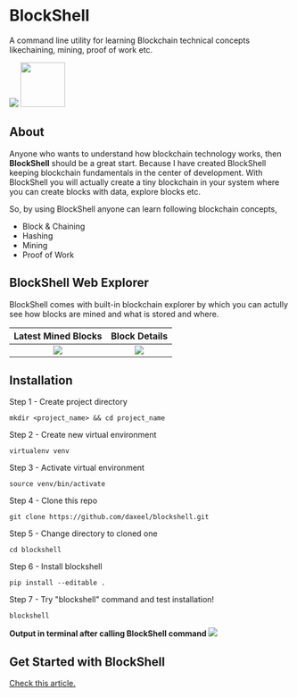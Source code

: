 # BlockShell
A command line utility for learning Blockchain technical concepts likechaining, mining, proof of work etc.

<img src="https://image.ibb.co/mJFNGw/blockshell.gif">
<img src="https://preview.ibb.co/dhC7yb/Logomakr_5g_Ei_Dw.png" height="80">

## About
Anyone who wants to understand how blockchain technology works, then <b>BlockShell</b> should be a great start. Because I have created BlockShell keeping blockchain fundamentals in the center of development. With BlockShell you will actually create a tiny blockchain in your system where you can create blocks with data, explore blocks etc.

So, by using BlockShell anyone can learn following blockchain concepts,
* Block & Chaining
* Hashing
* Mining
* Proof of Work

## BlockShell Web Explorer
<p>BlockShell comes with built-in blockchain explorer by which you can actully see how blocks are mined and what is stored and where.</p>

Latest Mined Blocks             |  Block Details
:------------------------------:|:-------------------------:
![](https://preview.ibb.co/iZa5jG/Screen_Shot_2018_01_25_at_11_25_22_PM.png)  |  ![](https://preview.ibb.co/cDB0Jb/Screen_Shot_2018_01_25_at_11_25_35_PM.png)

## Installation
Step 1 - Create project directory
```
mkdir <project_name> && cd project_name
```

Step 2 - Create new virtual environment
```
virtualenv venv
```

Step 3 - Activate virtual environment
```
source venv/bin/activate
```

Step 4 - Clone this repo
```
git clone https://github.com/daxeel/blockshell.git
```

Step 5 - Change directory to cloned one
```
cd blockshell
```

Step 6 - Install blockshell
```
pip install --editable .
```

Step 7 - Try "blockshell" command and test installation!
```
blockshell
```

<b>Output in terminal after calling BlockShell command</b>
<img src="https://image.ibb.co/dRqGrw/Screen_Shot_2018_01_25_at_11_21_38_PM.png">

## Get Started with BlockShell
<a href="https://github.com/daxeel/blockshell/wiki/Get-Started-with-BlockShell" target="_blank">Check this article.</a>



